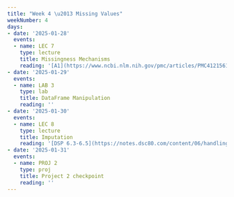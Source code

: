 ```yaml
---
title: "Week 4 \u2013 Missing Values"
weekNumber: 4
days:
- date: '2025-01-28'
  events:
  - name: LEC 7
    type: lecture
    title: Missingness Mechanisms
    reading: '[A1](https://www.ncbi.nlm.nih.gov/pmc/articles/PMC4121561/), [A2](https://stefvanbuuren.name/fimd/sec-MCAR.html)'
- date: '2025-01-29'
  events:
  - name: LAB 3
    type: lab
    title: DataFrame Manipulation
    reading: ''
- date: '2025-01-30'
  events:
  - name: LEC 8
    type: lecture
    title: Imputation
    reading: '[DSP 6.3-6.5](https://notes.dsc80.com/content/06/handling-missing-data.html)'
- date: '2025-01-31'
  events:
  - name: PROJ 2
    type: proj
    title: Project 2 checkpoint
    reading: ''
---
```

